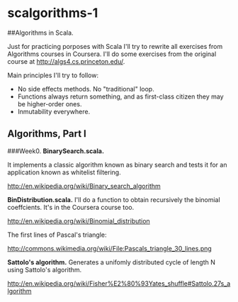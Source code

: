 # scalgorithms-1
##Algorithms in Scala.

Just for practicing porposes with Scala I'll try to rewrite all exercises from Algorithms courses in Coursera. I'll do some exercises from the original course at http://algs4.cs.princeton.edu/.

Main principles I'll try to follow:
* No side effects methods. No "traditional" loop.
* Functions always return something, and as first-class citizen they may be higher-order ones.
* Inmutability everywhere.

## Algorithms, Part I
###Week0.
**BinarySearch.scala.**

It implements a classic algorithm known as binary search and tests it for an application known as whitelist filtering.

http://en.wikipedia.org/wiki/Binary_search_algorithm

**BinDistribution.scala.**
I'll do a function to obtain recursively the binomial coeffcients. It's in the Coursera course too.

http://en.wikipedia.org/wiki/Binomial_distribution

The first lines of Pascal's triangle:

http://commons.wikimedia.org/wiki/File:Pascals_triangle_30_lines.png

**Sattolo's algorithm.** 
Generates a unifomly distributed cycle of length N using Sattolo's algorithm.

http://en.wikipedia.org/wiki/Fisher%E2%80%93Yates_shuffle#Sattolo.27s_algorithm

